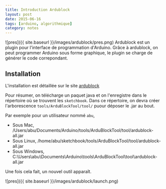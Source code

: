 ```yaml
---
title: Introduction Ardublock
layout: post
date: 2015-06-16
tags: [arduino, algorithmique]
category: notes
---
```


![pres]({{ site.baseurl }}/images/ardublock/pres.png)
Ardublock est un plugin pour l'interface de programmation d'Arduino.
Grâce à ardublock, on peut programmer Arduino sous forme graphique, le
plugin se charge de générer le code correpondant.


## Installation

L'installation est détaillée sur le site [ardublock](http://blog.ardublock.com/engetting-started-ardublockzhardublock/)

Pour résumer, on télécharge un paquet java et on l'enregistre dans le répertoire
où se trouvent les `sketchbook`. Dans ce répertoire, on devra créer l'arborescence
`tools/ArduBlockTool/tool/` puour déposer le .jar au bout.

Par exemple pour un utilisateur nommé `abu`,

- Sous Mac, /Users/abu/Documents/Arduino/tools/ArduBlockTool/tool/ardublock-all.jar
- Sous Linux, /home/abu/sketchbook/tools/ArduBlockTool/tool/ardublock-all.jar
- Sous Windows, C:\Users\abu\Documents\Arduino\tools\ArduBlockTool\tool\ardublock-all.jar

Une fois cela fait, un nouvel outil apparaît.

![pres]({{ site.baseurl }}/images/ardublock/launch.png)

